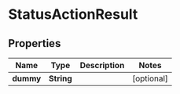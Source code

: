 

# StatusActionResult

## Properties

Name | Type | Description | Notes
------------ | ------------- | ------------- | -------------
**dummy** | **String** |  |  [optional]



